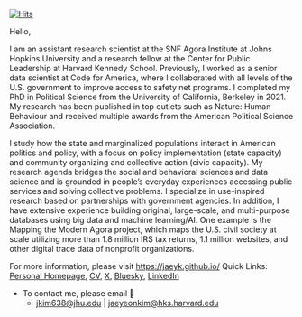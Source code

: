 [![Hits](https://hits.seeyoufarm.com/api/count/incr/badge.svg?url=https%3A%2F%2Fgithub.com%2Fjaeyk%2Fjaeyk.github.io&count_bg=%2379C83D&title_bg=%23555555&icon=&icon_color=%23E7E7E7&title=hits&edge_flat=false)](https://hits.seeyoufarm.com)

Hello,

I am an assistant research scientist at the SNF Agora Institute at Johns Hopkins University and a research fellow at the Center for Public Leadership at Harvard Kennedy School. Previously, I worked as a senior data scientist at Code for America, where I collaborated with all levels of the U.S. government to improve access to safety net programs. I completed my PhD in Political Science from the University of California, Berkeley in 2021. My research has been published in top outlets such as Nature: Human Behaviour and received multiple awards from the American Political Science Association.

I study how the state and marginalized populations interact in American politics and policy, with a focus on policy implementation (state capacity) and community organizing and collective action (civic capacity). My research agenda bridges the social and behavioral sciences and data science and is grounded in people’s everyday experiences accessing public services and solving collective problems. I specialize in use-inspired research based on partnerships with government agencies. In addition, I have extensive experience building original, large-scale, and multi-purpose databases using big data and machine learning/AI. One example is the Mapping the Modern Agora project, which maps the U.S. civil society at scale utilizing more than 1.8 million IRS tax returns, 1.1 million websites, and other digital trace data of nonprofit organizations.

For more information, please visit https://jaeyk.github.io/
Quick Links: [Personal Homepage](https://jaeyk.github.io/), [CV](https://jaeyk.github.io/CV_Jae_Yeon_Kim.pdf), [X](https://x.com/JaeJaeykim2), [Bluesky](https://bsky.app/profile/jaeyeonkim.bsky.social), [LinkedIn](https://www.linkedin.com/in/jae-yeon-kim-694764229/)

- To contact me, please email :postbox: 
  - [jkim638@jhu.edu](mailto:jkim638@jhu.edu) | [jaeyeonkim@hks.harvard.edu](mailto:jaeyeonkim@hks.harvard.edu)
